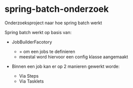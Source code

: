 # spring-batch-onderzoek
 Onderzoeksproject naar hoe spring batch werkt

Spring batch werkt op basis van:
- JobBuilderFacotory
    - = om een jobs te definieren
    - meestal word hiervoor een config klasse aangemaakt

 - Binnen een job kan er op 2 manieren gewerkt worde: 
     - Via Steps
     - Via Tasklets


